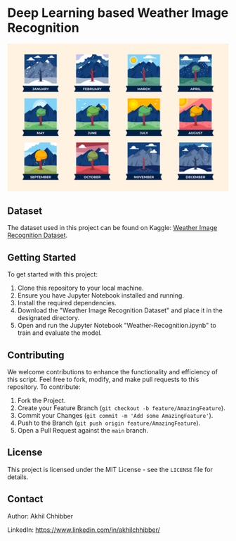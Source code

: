 # Deep Learning based Weather Image Recognition
<p align="center">
  <img src="https://github.com/akhilchibber/Weather-Recognition/blob/main/Weathers.jpg?raw=true" alt="earthml Logo">
</p>

## Dataset
The dataset used in this project can be found on Kaggle: [Weather Image Recognition Dataset](https://www.kaggle.com/datasets/jehanbhathena/weather-dataset/data). 

## Getting Started
To get started with this project:

1. Clone this repository to your local machine.
2. Ensure you have Jupyter Notebook installed and running.
3. Install the required dependencies.
4. Download the "Weather Image Recognition Dataset" and place it in the designated directory.
5. Open and run the Jupyter Notebook "Weather-Recognition.ipynb" to train and evaluate the model.

## Contributing
We welcome contributions to enhance the functionality and efficiency of this script. Feel free to fork, modify, and make pull requests to this repository. To contribute:

1. Fork the Project.
2. Create your Feature Branch (`git checkout -b feature/AmazingFeature`).
3. Commit your Changes (`git commit -m 'Add some AmazingFeature'`).
4. Push to the Branch (`git push origin feature/AmazingFeature`).
5. Open a Pull Request against the `main` branch.

## License

This project is licensed under the MIT License - see the `LICENSE` file for details.

## Contact

Author: Akhil Chhibber

LinkedIn: https://www.linkedin.com/in/akhilchhibber/
